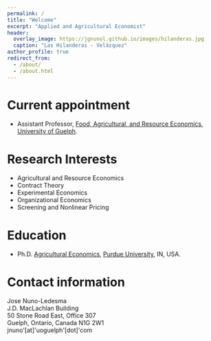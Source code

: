 ```yaml
---
permalink: /
title: "Welcome"
excerpt: "Applied and Agricultural Economist"
header:
  overlay_image: https://jgnunol.github.io/images/hilanderas.jpg
  caption: "Las Hilanderas - Velázquez"
author_profile: true
redirect_from: 
  - /about/
  - /about.html
---
```


Current appointment
======
* Assistant Professor, [Food, Agricultural, and Resource Economics](https://www.uoguelph.ca/fare/), [University of Guelph](https://www.uoguelph.ca/).

Research Interests
======
* Agricultural and Resource Economics
* Contract Theory
* Experimental Economics
* Organizational Economics
* Screening and Nonlinear Pricing

Education
======
* Ph.D. [Agricultural Economics](https://ag.purdue.edu/agecon/Pages/default.aspx), [Purdue University](https://www.purdue.edu/), IN, USA.
 
Contact information
======
Jose Nuno-Ledesma<br/>
J.D. MacLachlan Building<br/>
50 Stone Road East, Office 307<br/>
Guelph, Ontario, Canada N1G 2W1<br/>
jnuno'[at]'uoguelph'[dot]'com
